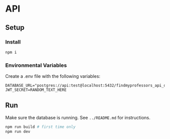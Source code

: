 # API

## Setup
### Install

```bash
npm i
```

### Environmental Variables

Create a .env file with the following variables:

```
DATABASE_URL="postgres://api:test@localhost:5432/findmyprofessors_api_development"
JWT_SECRET=RANDOM_TEXT_HERE
```

## Run

Make sure the database is running. See `../README.md` for instructions.

```bash
npm run build # first time only
npm run dev
```


